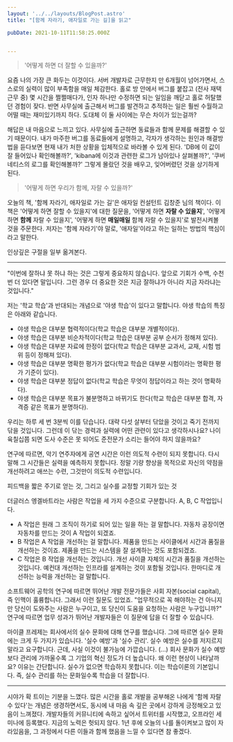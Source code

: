 ```yaml
---
layout: '../../layouts/BlogPost.astro'
title: "[함께 자라기, 애자일로 가는 길]을 읽고"

pubDate: 2021-10-11T11:58:25.000Z


---
```


> '어떻게 하면 더 잘할 수 있을까?'

요즘 나의 가장 큰 화두는 이것이다. 서버 개발자로 근무한지 만 6개월이 넘어가면서, 스스로의 실력이 많이 부족함을 매일 체감한다. 홀로 방 안에서 버그를 붙잡고 (전사 재택근무 중) 몇 시간을 쩔쩔매다가, 인자 하나만 수정하면 되는 일임을 깨닫고 홀로 허탈했던 경험이 잦다. 반면 사무실에 출근해서 버그를 발견하고 추적하는 일은 훨씬 수월하고 어떨 때는 재미있기까지 하다. 도대체 이 둘 사이에는 무슨 차이가 있는걸까?

해답은 내 마음으로 느끼고 있다. 사무실에 출근하면 동료들과 함께 문제를 해결할 수 있기 때문이다. 내가 마주한 버그를 동료들에게 설명하고, 각자가 생각하는 원인과 해결방법을 듣다보면 현재 내가 처한 상황을 입체적으로 바라볼 수 있게 된다. 'DB에 이 값이 잘 들어있나 확인해볼까?', 'kibana에 이것과 관련한 로그가 남아있나 살펴볼까?', '쿠버네티스의 로그를 확인해볼까?' 그렇게 몰랐던 것을 배우고, 잊어버렸던 것을 상기하게 된다. 

> '어떻게 하면 우리가 함께, 자랄 수 있을까?'

오늘의 책, '함께 자라기, 애자일로 가는 길'은 애자일 컨설턴트 김창준 님의 책이다. 이 책은 '어떻게 하면 잘할 수 있을지'에 대한 질문을, '어떻게 하면 **자랄 수 있을지**', '어떻게 하면 **함께** 자랄 수 있을지', '어떻게 하면 **매일매일** 함께 자랄 수 있을지'로 발전시켜볼 것을 주문한다. 저자는 '함께 자라기'야 말로, '애자일'이라고 하는 일하는 방법의 핵심이라고 말한다. 

인상깊은 구절을 일부 옮겨본다.

---

"이번에 잘하냐 못 하냐 하는 것은 그렇게 중요하지 않습니다. 앞으로 기회가 수백, 수천 번 더 있다면 말입니다. 그런 경우 더 중요한 것은 지금 잘하냐가 아니라 지금 자라냐는 것입니다."

저는 '학교 학습'과 반대되는 개념으로 '야생 학습'이 있다고 말합니다. 야생 학습의 특징은 아래와 같습니다.

- 야생 학습은 대부분 협력적이다(학교 학습은 대부분 개별적이다).
- 야생 학습은 대부분 비순차적이다(학교 학습은 대부분 공부 순서가 정해져 있다).
- 야생 학습은 대부분 자료에 한정이 없다(학교 학습은 대부분 교과서, 교재, 시험 범위 등이 정해져 있다).
- 야생 학습은 대부분 명확한 평가가 없다(학교 학습은 대부분 시험이라는 명확한 평가 기준이 있다).
- 야생 학습은 대부분 정답이 없다(학교 학습은 무엇이 정답이라고 하는 것이 명확하다).
- 야생 학습은 대부분 목표가 불분명하고 바뀌기도 한다(학교 학습은 대부분 합격, 자격증 같은 목표가 분명하다).

우리는 하루 세 번 3분씩 이를 닦습니다. 대략 다섯 살부터 닦았을 것이고 죽기 전까지 닦을 것입니다. 그런데 이 닦는 경력과 실력에 어떤 관련이 있다고 생각하시나요? 나이 육칠십쯤 되면 도사 수준은 못 되어도 준전문가 소리는 들어야 하지 않을까요?

연구에 따르면, 악기 연주자에게 공연 시간은 이런 의도적 수련이 되지 못합니다. 다시 말해 그 시간들은 실력을 예측하지 못합니다. 정말 기량 향상을 목적으로 자신의 약점을 개선하려고 애쓰는 수련, 그것만이 의도적 수련입니다.

피드백을 짧은 주기로 얻는 것, 그리고 실수를 교정할 기회가 있는 것

더글러스 엥겔바트라는 사람은 작업을 세 가지 수준으로 구분합니다. A, B, C 작업입니다. 

- A 작업은 원래 그 조직이 하기로 되어 있는 일을 하는 걸 말합니다. 자동차 공장이면 자동차를 만드는 것이 A 작업이 되겠죠. 
- B 작업은 A 작업을 개선하는 걸 말합니다. 제품을 만드는 사이클에서 시간과 품질을 개선하는 것이죠. 제품을 만드는 시스템을 잘 설계하는 것도 포함되겠죠.
- C 작업은 B 작업을 개선하는 것입니다. 개선 사이클 자체의 시간과 품질을 개선하는 것입니다. 예컨대 개선하는 인프라를 설계하는 것이 포함될 것입니다. 한마디로 개선하는 능력을 개선하는 걸 말합니다. 

소프트웨어 공학의 연구에 따르면 뛰어난 개발 전문가들은 사회 자본(social capital), 즉 인맥이 훌륭합니다. 그래서 이런 질문도 있었죠. "업무적으로 꼭 해야하는 건 아니지만 당신이 도와주는 사람은 누구이고, 또 당신이 도움을 요청하는 사람은 누구입니까?" 연구에 따르면 업무 성과가 뛰어난 개발자들은 이 질문에 답을 더 잘할 수 있습니다.

마이클 프레제는 회사에서의 실수 문화에 대해 연구를 했습니다. 그에 따르면 실수 문화에는 크게 두 가지가 있습니다. '실수 예방'과 '실수 관리'. 실수 예방은 실수를 저지르지 말라고 요구합니다. 근데, 사실 이것이 불가능에 가깝습니다. (...) 회사 문화가 실수 예방보다 관리에 가까울수록 그 기업의 혁신 정도가 더 높습니다. 왜 이런 현상이 나타날까요? 이유는 간단합니다. 실수가 없으면 학습하지 못합니다. 이는 학습이론의 기본입니다. 즉, 실수 관리를 하는 문화일수록 학습을 더 잘합니다.

---

시야가 확 트이는 기분을 느꼈다. 많은 시간을 홀로 개발을 공부해온 나에게 '함께 자랄 수 있다'는 개념은 생경하면서도, 동시에 내 마음 속 깊은 곳에서 강하게 긍정해오고 있음이 느껴졌다. 개발자들의 커뮤니티에 속하고 싶어서 트위터를 시작했고, 오프라인 세미나에 등록했다. 지금의 노력은 헛되지 않다. 1년 후에 오늘의 나를 돌이켜보고 많이 자라있음을, 그 과정에서 다른 이들과 함께 했음을 느낄 수 있다면 참 좋겠다.
